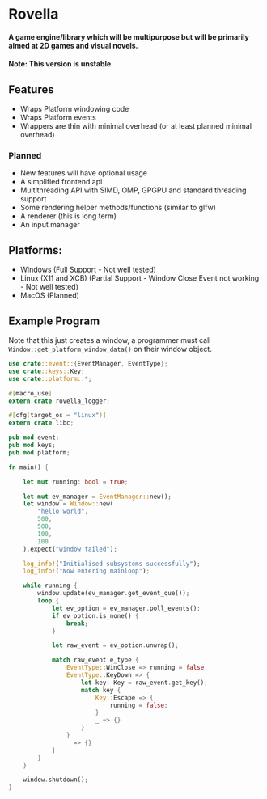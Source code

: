 # Rovella
#### A game engine/library which will be multipurpose but will be primarily aimed at 2D games and visual novels.
#### Note: This version is unstable

## Features

- Wraps Platform windowing code
- Wraps Platform events
- Wrappers are thin with minimal overhead (or at least planned minimal overhead)

### Planned

- New features will have optional usage
- A simplified frontend api 
- Multithreading API with SIMD, OMP, GPGPU and standard threading support
- Some rendering helper methods/functions (similar to glfw)
- A renderer (this is long term)
- An input manager

## Platforms:

- Windows (Full Support - Not well tested)
- Linux (X11 and XCB) (Partial Support - Window Close Event not working - Not well tested)
- MacOS (Planned)

## Example Program
Note that this just creates a window, a programmer must call `Window::get_platform_window_data()` on
their window object.
```rust
use crate::event::{EventManager, EventType};
use crate::keys::Key;
use crate::platform::*;

#[macro_use]
extern crate rovella_logger;

#[cfg(target_os = "linux")]
extern crate libc;

pub mod event;
pub mod keys;
pub mod platform;

fn main() {

    let mut running: bool = true;

    let mut ev_manager = EventManager::new();
    let window = Window::new(
        "hello world",
        500,
        500,
        100,
        100
    ).expect("window failed");

    log_info!("Initialised subsystems successfully");
    log_info!("Now entering mainloop");

    while running {
        window.update(ev_manager.get_event_que());
        loop {
            let ev_option = ev_manager.poll_events();
            if ev_option.is_none() {
                break;
            }

            let raw_event = ev_option.unwrap();

            match raw_event.e_type {
                EventType::WinClose => running = false,
                EventType::KeyDown => {
                    let key: Key = raw_event.get_key();
                    match key {
                        Key::Escape => {
                            running = false;
                        }
                        _ => {}
                    }
                }
                _ => {}
            }
        }
    }

    window.shutdown();
}
```
